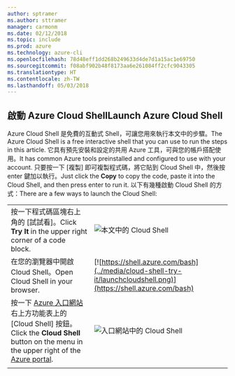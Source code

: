 ```yaml
---
author: sptramer
ms.author: sttramer
manager: carmonm
ms.date: 02/12/2018
ms.topic: include
ms.prod: azure
ms.technology: azure-cli
ms.openlocfilehash: 78d48eff1dd268b249633d4de7d1a15ac1e69750
ms.sourcegitcommit: f08abf902b48f8173aa6e261084ff2cfc9043305
ms.translationtype: HT
ms.contentlocale: zh-TW
ms.lasthandoff: 05/03/2018
---
```

## <a name="launch-azure-cloud-shell"></a><span data-ttu-id="5cb8e-101">啟動 Azure Cloud Shell</span><span class="sxs-lookup"><span data-stu-id="5cb8e-101">Launch Azure Cloud Shell</span></span>

<span data-ttu-id="5cb8e-102">Azure Cloud Shell 是免費的互動式 Shell，可讓您用來執行本文中的步驟。</span><span class="sxs-lookup"><span data-stu-id="5cb8e-102">The Azure Cloud Shell is a free interactive shell that you can use to run the steps in this article.</span></span> <span data-ttu-id="5cb8e-103">它具有預先安裝和設定的共用 Azure 工具，可與您的帳戶搭配使用。</span><span class="sxs-lookup"><span data-stu-id="5cb8e-103">It has common Azure tools preinstalled and configured to use with your account.</span></span> <span data-ttu-id="5cb8e-104">只要按一下 [複製] 即可複製程式碼，將它貼到 Cloud Shell 中，然後按 enter 鍵加以執行。</span><span class="sxs-lookup"><span data-stu-id="5cb8e-104">Just click the **Copy** to copy the code, paste it into the Cloud Shell, and then press enter to run it.</span></span>  <span data-ttu-id="5cb8e-105">以下有幾種啟動 Cloud Shell 的方式：</span><span class="sxs-lookup"><span data-stu-id="5cb8e-105">There are a few ways to launch the Cloud Shell:</span></span>

|  |   |
|-----------------------------------------------|---|
| <span data-ttu-id="5cb8e-106">按一下程式碼區塊右上角的 [試試看]。</span><span class="sxs-lookup"><span data-stu-id="5cb8e-106">Click **Try It** in the upper right corner of a code block.</span></span> | ![本文中的 Cloud Shell](../media/cloud-shell-try-it/cli-try-it.png) |
| <span data-ttu-id="5cb8e-108">在您的瀏覽器中開啟 Cloud Shell。</span><span class="sxs-lookup"><span data-stu-id="5cb8e-108">Open Cloud Shell in your browser.</span></span> | [![https://shell.azure.com/bash](../media/cloud-shell-try-it/launchcloudshell.png)](https://shell.azure.com/bash) |
| <span data-ttu-id="5cb8e-109">按一下 [Azure 入口網站](https://portal.azure.com) 右上方功能表上的 [Cloud Shell] 按鈕。</span><span class="sxs-lookup"><span data-stu-id="5cb8e-109">Click the **Cloud Shell** button on the menu in the upper right of the [Azure portal](https://portal.azure.com).</span></span> |    ![入口網站中的 Cloud Shell](../media/cloud-shell-try-it/cloud-shell-menu.png) |
|  |  |

